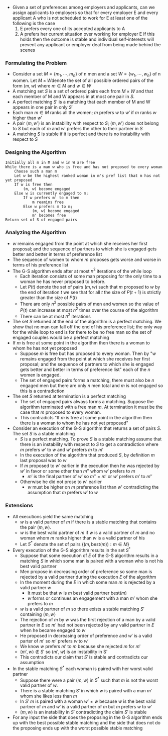 - Given a set of preferences among employers and applicants, can we assign applicants to employers so that for every employer E and every applicant A who is not scheduled to work for E at least one of the following is the case
	1. E prefers every one of its accepted applicants to A
	2. A prefers her current situation over working for employer E
If this holds then the outcome is stable and individual self-interests will prevent any applicant or employer deal from being made behind the scenes

### Formulating the Problem
- Consider a set $M=\{m_1,\cdots, m_n\}$ of n men and a set $W=\{w_1,\cdots, w_n\}$ of n women. Let $M\times W$denote the set of all possible ordered pairs of the form $(m,w)$ where $m\in M$ and $w\in W$
- A matching set $S$ is a set of ordered pairs each from $M\times W$ and that each member of M and W appears in at most one pair in $S$.
- A perfect matching $S'$ is a matching that each member of M and W appears in one pair in only $S'$
- Each man $m\in M$ ranks all the women; $m$ prefers $w$ to $w'$ if $m$ ranks $w$ higher than $w'$
- A pair $(m, w')$ is an instability with respect to $S$; $(m, w')$ does not belong to $S$ but each of $m$ and $w'$ prefers the other to their partner in $S$
- A matching $S$ is stable if it is perfect and there is no instability with respect to $S$
### Designing the Algorithm
```
Initially all m in M and w in W are free
While there is a man w who is free and has not proposed to every woman
	Choose such a man m
	Let w be the highest ranked woman in m's pref list that m has not yet proposed
	If w is free then
		(m, w) become engaged
	Else w is currently engaged to m;
		If w prefers m' to m then
			m reamins free
		Else w prefers m to m;
			(m, w) become engaged
			m' becomes free
Return set of S of engaged pairs
```
### Analyzing the Algorithm
- $w$ remains engaged from the point at which she receives her first proposal; and the sequence of partners to which she is engaged gets better and better in terms of preference list
- The sequence of women to whom $m$ proposes gets worse and worse in terms of his preference list
- The G-S algorithm ends after at most $n^2$ iterations of the while loop
	- Each iteration consists of some man proposing for the only time to a woman he has never proposed to before.
	- Let $P(t)$ denote the set of pairs $(m, w)$ such that $m$ proposed to $w$ by the end of iteration $t$ we see that for all $t$ the size of $P(t+1)$ is strictly greater than the size of $P(t)$
	- There are only $n^2$ possible pairs of men and women so the value of $P(t)$ can increase at most $n^2$ times over the course of the algorithm 
	- There can be at most $n^2$ iterations
- The set $S$ returned at the end of the algorithm is a perfect matching. We show that no man can fall off the end of his preference list; the only way for the while loop to end is for there to be no free man so the set of engaged couples would be a perfect matching
- If $m$ is free at some point in the algorithm then there is a woman to whom he has not yet proposed
	- Suppose $m$ is free but has proposed to every woman. Then by "$w$ remains engaged from the point at which she receives her first proposal; and the sequence of partners to which she is engaged gets better and better in terms of preference list" each of the $n$ women is engaged. 
	- The set of engaged pairs forms a matching, there must also be $n$ engaged men but there are only $n$ men total and $m$ is not engaged so this is a contradiction
- The set $S$ returned at termination is a perfect matching
	- The set of engaged pairs always forms a matching. Suppose the algorithm terminated with a free man $m$. At termination it must be the case that $m$ proposed to every woman.
	- This contradicts "If $m$ is free at some point in the algorithm then there is a woman to whom he has not yet proposed" 
- Consider an execution of the G-S algorithm that returns a set of pairs $S$. The set $S$ is a stable matching
	- $S$ is a perfect matching. To prove $S$ is a stable matching assume that there is an instability with respect to $S$ to get a contradiction where $m$ prefers $w'$ to $w$ and $w'$ prefers $m$ to $m'$
	- In the execution of the algorithm that produced $S$, by definition $m$ last proposal was to $w$
	- If $m$ proposed to $w'$ earlier in the execution then he was rejected by $w'$ in favor or some other than $m''$ whom $w'$ prefers to $m$
		- $m'$ is the final partner of $w'$ so $m''=m'$ or $w'$ prefers $m'$ to $m''$
	- Otherwise he did not prose to $w'$ earlier
		- $w$ must be higher on $m$ preference list than $w'$ contradicting the assumption that $m$ prefers $w'$ to $w$
### Extensions
- All executions yield the same matching
	- $w$ is a valid partner of $m$ if there is a stable matching that contains the pair $(m,w)$.
	- $w$ is the best valid partner of $m$ if $w$ is a valid partner of $m$ and no woman whom $m$ ranks higher than $w$ is a valid partner of his
	- Let $S^*$ denote the set of pairs $\{(m,\text{best}(m)):m\in M\}$
- Every execution of the G-S algorithm results in the set $S^*$
	- Suppose that some execution of $E$ of the G-S algorithm results in a matching $S$ in which some man is paired with a woman who is not his best valid partner
	- Men propose in decreasing order of preference so some man is rejected by a valid partner during the execution $E$ of the algorithm
	- In the moment during the $E$ in which some man $m$ is rejected by a valid partner $w$
		- It must be that $w$ is $m$ best valid partner $\text{best}(m)$
		- $w$ forms or continues an engagement with a man $m'$ whom she prefers to $m$
	- $w$ is a valid partner of $m$ so there exists a stable matching $S'$ containing $(m, w)$
	- The rejection of $m$ by $w$ was the first rejection of a man by a valid partner in $E$ so $m'$ had not been rejected by any valid partner in $E$ when he became engaged to $w$
	- He proposed in decreasing order of preference and $w'$ is a valid parter of $m'$ so $m'$ prefers $w$ to $w'$
	- We know $w$ prefers $m'$ to $m$ because she rejected $m$ for $m'$
	- $(m',w)\notin S'$ so $(m',w)$ is an instability in S'
	- This contradicts our claim that $S'$ is stable and contradicts our assumption
- In the stable matching $S^*$ each woman is paired with her worst valid partner
	- Suppose there were a pair $(m, w)$ in $S^*$ such that $m$ is not the worst valid partner of $w$. 
	- There is a stable matching $S'$ in which $w$ is paired with a man $m'$ whom she likes less than $m$
	- In $S'$ $m$ is paired with a woman $w'\neq w$ because $w$ is the best valid partner of $m$ and $w'$ is a valid partner of $m$ but $m$ prefers $w$ to $w'$
	- $(m, w)$ is an instability in $S'$ contradicting the claim $S'$ is stable 
- For any input the side that does the proposing in the G-S algorithm ends up with the best possible stable matching and the side that does not do the proposing ends up with the worst possible stable matching